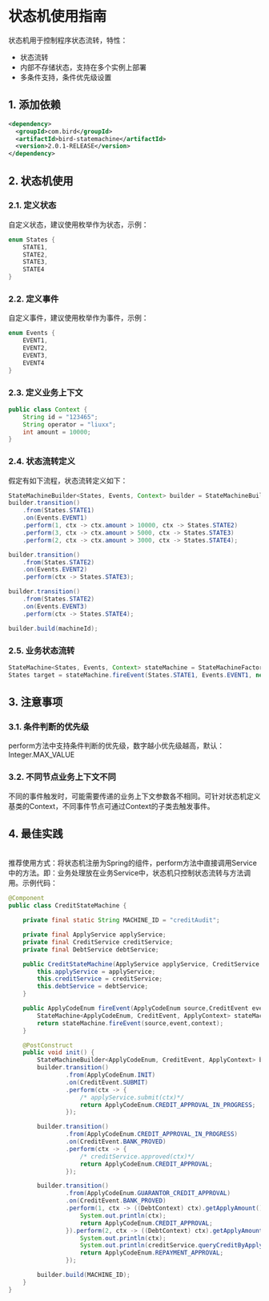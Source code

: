 # 状态机使用指南

状态机用于控制程序状态流转，特性：

- 状态流转
- 内部不存储状态，支持在多个实例上部署
- 多条件支持，条件优先级设置

<a name="2.1"></a>
## 1. 添加依赖

```xml
<dependency>
  <groupId>com.bird</groupId>
  <artifactId>bird-statemachine</artifactId>
  <version>2.0.1-RELEASE</version>
</dependency>
```

<a name="a6fb4b0d"></a>
## 2. 状态机使用

<a name="0e769d26"></a>
### 2.1. 定义状态

自定义状态，建议使用枚举作为状态，示例：

```java
enum States {
    STATE1, 
    STATE2, 
    STATE3, 
    STATE4
}
```

<a name="d792c3be"></a>
### 2.2. 定义事件

自定义事件，建议使用枚举作为事件，示例：

```java
enum Events {
    EVENT1, 
    EVENT2, 
    EVENT3, 
    EVENT4
}
```

<a name="H3yWi"></a>
### 2.3. 定义业务上下文

```java
public class Context {
    String id = "123465";
    String operator = "liuxx";
    int amount = 10000;
}
```

<a name="6f9dae8f"></a>
### 2.4. 状态流转定义

假定有如下流程，状态流转定义如下：

```java
StateMachineBuilder<States, Events, Context> builder = StateMachineBuilder.init();
builder.transition()
    .from(States.STATE1)
    .on(Events.EVENT1)
    .perform(1, ctx -> ctx.amount > 10000, ctx -> States.STATE2)
    .perform(3,	ctx -> ctx.amount > 5000, ctx -> States.STATE3)
    .perform(2, ctx -> ctx.amount > 3000, ctx -> States.STATE4);

builder.transition()
    .from(States.STATE2)
    .on(Events.EVENT2)
    .perform(ctx -> States.STATE3);

builder.transition()
    .from(States.STATE2)
    .on(Events.EVENT3)
    .perform(ctx -> States.STATE4);

builder.build(machineId);
```

<a name="NsCHU"></a>
### 2.5. 业务状态流转

```java
StateMachine<States, Events, Context> stateMachine = StateMachineFactory.get(machineId);
States target = stateMachine.fireEvent(States.STATE1, Events.EVENT1, new Context());
```

<a name="f40adc50"></a>
## 3. 注意事项

<a name="EjtHJ"></a>
### 3.1. 条件判断的优先级

perform方法中支持条件判断的优先级，数字越小优先级越高，默认：Integer.MAX_VALUE<br />

<a name="olJqe"></a>
### 3.2. 不同节点业务上下文不同

不同的事件触发时，可能需要传递的业务上下文参数各不相同。可针对状态机定义基类的Context，不同事件节点可通过Context的子类去触发事件。<br />

<a name="FHVIV"></a>
## 4. 最佳实践

<br />推荐使用方式：将状态机注册为Spring的组件，perform方法中直接调用Service中的方法。即：业务处理放在业务Service中，状态机只控制状态流转与方法调用。示例代码：

```java
@Component
public class CreditStateMachine {

    private final static String MACHINE_ID = "creditAudit";

    private final ApplyService applyService;
    private final CreditService creditService;
    private final DebtService debtService;

    public CreditStateMachine(ApplyService applyService, CreditService creditService, DebtService debtService) {
        this.applyService = applyService;
        this.creditService = creditService;
        this.debtService = debtService;
    }

    public ApplyCodeEnum fireEvent(ApplyCodeEnum source,CreditEvent event,ApplyContext context){
        StateMachine<ApplyCodeEnum, CreditEvent, ApplyContext> stateMachine = StateMachineFactory.get(MACHINE_ID);
        return stateMachine.fireEvent(source,event,context);
    }

    @PostConstruct
    public void init() {
        StateMachineBuilder<ApplyCodeEnum, CreditEvent, ApplyContext> builder = StateMachineBuilder.init();
        builder.transition()
                .from(ApplyCodeEnum.INIT)
                .on(CreditEvent.SUBMIT)
                .perform(ctx -> {
                    /* applyService.submit(ctx)*/
                    return ApplyCodeEnum.CREDIT_APPROVAL_IN_PROGRESS;
                });

        builder.transition()
                .from(ApplyCodeEnum.CREDIT_APPROVAL_IN_PROGRESS)
                .on(CreditEvent.BANK_PROVED)
                .perform(ctx -> {
                    /* creditService.approved(ctx)*/
                    return ApplyCodeEnum.CREDIT_APPROVAL;
                });

        builder.transition()
                .from(ApplyCodeEnum.GUARANTOR_CREDIT_APPROVAL)
                .on(CreditEvent.BANK_PROVED)
                .perform(1, ctx -> ((DebtContext) ctx).getApplyAmount() > 10000, ctx -> {
                    System.out.println(ctx);
                    return ApplyCodeEnum.CREDIT_APPROVAL;
                }).perform(2, ctx -> ((DebtContext) ctx).getApplyAmount() > 5000, ctx -> {
                    System.out.println(ctx);
                    System.out.println(creditService.queryCreditByApplyCode("SX15962042036730002"));
                    return ApplyCodeEnum.REPAYMENT_APPROVAL;
                });

        builder.build(MACHINE_ID);
    }
}
```
